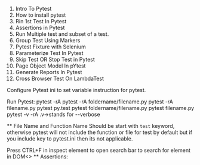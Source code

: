 1. Intro To Pytest
2. How to install pytest
3. Rin 1st Test In Pytest
4. Assertions in Pytest
5. Run Multiple test and subset of a test.
6. Group Test Using Markers
7. Pytest Fixture with Selenium
8. Parameterize Test In Pytest
9. Skip Test OR Stop Test in Pytest
10. Page Object Model In pYtest
11. Generate Reports In Pytest
12. Cross Browser Test On LambdaTest

Configure Pytest ini to set variable instruction for pytest.

Run Pytest: 
    pytest -rA
    pytest -rA foldername/filename.py
    pytest -rA filename.py
    pytest
    py.test
    pytest foldername/filename.py
    pytest filename.py
    pytest -v -rA   .v->stands for --verbose

** File Name and Function Name Should be start with `test` keyword, otherwise pytest will not include the function or file for test by default but if you include key to pytest.ini then its not applicable. 


Press CTRL+F in inspect element to open search bar to search for element in DOM<>
** Assertions: 
    

